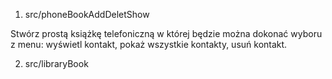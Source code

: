 1. src/phoneBookAddDeletShow

Stwórz prostą książkę telefoniczną w której będzie można dokonać wyboru z menu: wyświetl kontakt, pokaż wszystkie kontakty, usuń kontakt.

2. src/libraryBook

